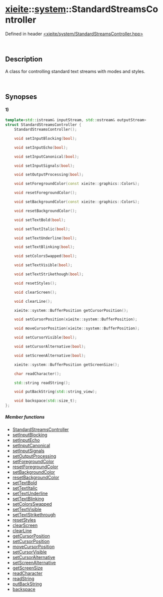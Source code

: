 # [xieite](./xieite.md)\:\:[system](../system.md)\:\:StandardStreamsController
Defined in header [<xieite/system/StandardStreamsController.hpp>](../include/xieite/system/StandardStreamsController.hpp)

&nbsp;

## Description
A class for controlling standard text streams with modes and styles.

&nbsp;

## Synopses
#### 1)
```cpp
template<std::istream& inputStream, std::ostream& outputStream>
struct StandardStreamsController {
    StandardStreamsController();

    void setInputBlocking(bool);

    void setInputEcho(bool);

    void setInputCanonical(bool);

    void setInputSignals(bool);

    void setOutputProcessing(bool);

    void setForegroundColor(const xieite::graphics::Color&);

    void resetForegroundColor();

    void setBackgroundColor(const xieite::graphics::Color&);

    void resetBackgroundColor();

    void setTextBold(bool);

    void setTextItalic(bool);

    void setTextUnderline(bool);

    void setTextBlinking(bool);

    void setColorsSwapped(bool);

    void setTextVisible(bool);

    void setTextStrikethough(bool);

    void resetStyles();

    void clearScreen();

    void clearLine();

    xieite::system::BufferPosition getCursorPosition();

    void setCursorPosition(xieite::system::BufferPosition);

    void moveCursorPosition(xieite::system::BufferPosition);

    void setCursorVisible(bool);

    void setCursorAlternative(bool);

    void setScreenAlternative(bool);

    xieite::system::BufferPosition getScreenSize();

    char readCharacter();

    std::string readString();

    void putBackString(std::string_view);

    void backspace(std::size_t);
};
```
##### Member functions
- [StandardStreamsController](./StandardStreamsController/constructor.md)
- [setInputBlocking](./StandardStreamsController/setInputBlocking.md)
- [setInputEcho](./StandardStreamsController/setInputEcho.md)
- [setInputCanonical](./StandardStreamsController/setInputCanonical.md)
- [setInputSignals](./StandardStreamsController/setInputSignals.md)
- [setOutputProcessing](./StandardStreamsController/setOutputProcessing.md)
- [setForegroundColor](./StandardStreamsController/setForegroundColor.md)
- [resetForegroundColor](./StandardStreamsController/resetForegroundColor.md)
- [setBackgroundColor](./StandardStreamsController/setBackgroundColor.md)
- [resetBackgroundColor](./StandardStreamsController/resetBackgroundColor.md)
- [setTextBold](./StandardStreamsController/setTextBold.md)
- [setTextItalic](./StandardStreamsController/setTextItalic.md)
- [setTextUnderline](./StandardStreamsController/setTextUnderline.md)
- [setTextBlinking](./StandardStreamsController/setTextBlinking.md)
- [setColorsSwapped](./StandardStreamsController/setColorsSwapped.md)
- [setTextVisible](./StandardStreamsController/setTextVisible.md)
- [setTextStrikethrough](./StandardStreamsController/setTextStrikethrough.md)
- [resetStyles](./StandardStreamsController/resetStyles.md)
- [clearScreen](./StandardStreamsController/clearScreen.md)
- [clearLine](./StandardStreamsController/clearLine.md)
- [getCursorPosition](./StandardStreamsController/getCursorPosition.md)
- [setCursorPosition](./StandardStreamsController/setCursorPosition.md)
- [moveCursorPosition](./StandardStreamsController/moveCursorPosition.md)
- [setCursorVisible](./StandardStreamsController/setCursorVisible.md)
- [setCursorAlternative](./StandardStreamsController/setCursorAlternative.md)
- [setScreenAlternative](./StandardStreamsController/setScreenAlternative.md)
- [getScreenSize](./StandardStreamsController/getScreenSize.md)
- [readCharacter](./StandardStreamsController/readCharacter.md)
- [readString](./StandardStreamsController/readString.md)
- [putBackString](./StandardStreamsController/putBackString.md)
- [backspace](./StandardStreamsController/backspace.md)
